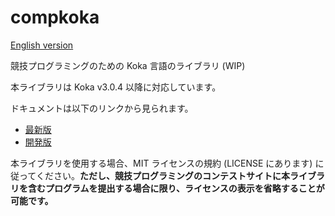 # compkoka

[English version](README.md)

競技プログラミングのための Koka 言語のライブラリ (WIP)

本ライブラリは Koka v3.0.4 以降に対応しています。

ドキュメントは以下のリンクから見られます。

- [最新版](https://samosica.github.io/compkoka/latest/toc.html)
- [開発版](https://samosica.github.io/compkoka/dev/toc.html)

本ライブラリを使用する場合、MIT ライセンスの規約 (LICENSE にあります) に従ってください。**ただし、競技プログラミングのコンテストサイトに本ライブラリを含むプログラムを提出する場合に限り、ライセンスの表示を省略することが可能です。**
